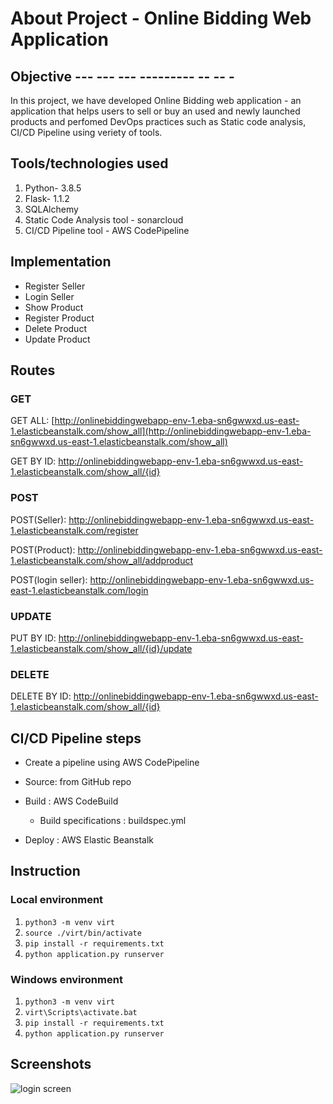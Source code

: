 # About Project - Online Bidding Web Application

## Objective --- --- --- --------- -- -- -

In this project, we have developed Online Bidding web application - an application that helps users to sell or buy an used and newly launched products and perfomed DevOps practices such as Static code analysis, CI/CD Pipeline using veriety of tools.

## Tools/technologies used

1. Python- 3.8.5
2. Flask- 1.1.2
3. SQLAlchemy
4. Static Code Analysis tool - sonarcloud
5. CI/CD Pipeline tool - AWS CodePipeline

## Implementation

- Register Seller
- Login Seller
- Show Product
- Register Product
- Delete Product
- Update Product

## Routes

### GET

GET ALL: [http://onlinebiddingwebapp-env-1.eba-sn6gwwxd.us-east-1.elasticbeanstalk.com/show_all](http://onlinebiddingwebapp-env-1.eba-sn6gwwxd.us-east-1.elasticbeanstalk.com/show_all)

GET BY ID: http://onlinebiddingwebapp-env-1.eba-sn6gwwxd.us-east-1.elasticbeanstalk.com/show_all/{id}

### POST

POST(Seller): http://onlinebiddingwebapp-env-1.eba-sn6gwwxd.us-east-1.elasticbeanstalk.com/register

POST(Product): http://onlinebiddingwebapp-env-1.eba-sn6gwwxd.us-east-1.elasticbeanstalk.com/show_all/addproduct

POST(login seller): http://onlinebiddingwebapp-env-1.eba-sn6gwwxd.us-east-1.elasticbeanstalk.com/login

### UPDATE

PUT BY ID: http://onlinebiddingwebapp-env-1.eba-sn6gwwxd.us-east-1.elasticbeanstalk.com/show_all/{id}/update

### DELETE

DELETE BY ID: http://onlinebiddingwebapp-env-1.eba-sn6gwwxd.us-east-1.elasticbeanstalk.com/show_all/{id}

## CI/CD Pipeline steps

- Create a pipeline using AWS CodePipeline

- Source: from GitHub repo

- Build : AWS CodeBuild

  - Build specifications : buildspec.yml

- Deploy : AWS Elastic Beanstalk

## Instruction

### Local environment

1. `python3 -m venv virt`
2. `source ./virt/bin/activate`
3. `pip install -r requirements.txt`
4. `python application.py runserver`

### Windows environment

1. `python3 -m venv virt`
2. `virt\Scripts\activate.bat`
3. `pip install -r requirements.txt`
4. `python application.py runserver`

## Screenshots

![login screen](https://i.ibb.co/fp1CT9j/screenshot.png)
